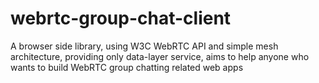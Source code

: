 # webrtc-group-chat-client

A browser side library, using W3C WebRTC API and simple mesh architecture, providing only data-layer service, aims to help anyone who wants to build WebRTC group chatting related web apps


